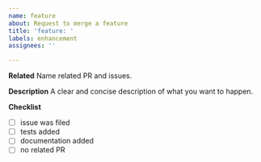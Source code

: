 ```yaml
---
name: feature
about: Request to merge a feature
title: 'feature: '
labels: enhancement
assignees: ''

---
```


**Related**
Name related PR and issues.

**Description**
A clear and concise description of what you want to happen.

**Checklist**
- [ ] issue was filed
- [ ] tests added
- [ ] documentation added 
- [ ] no related PR

